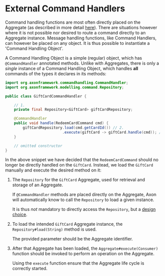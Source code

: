 # External Command Handlers

Command handling functions are most often directly placed on the Aggregate \(as described in more detail [here](modeling/aggregate.md)\). There are situations however where it is not possible nor desired to route a command directly to an Aggregate instance. Message handling functions, like Command Handlers, can however be placed on any object. It is thus possible to instantiate a 'Command Handling Object'.

A Command Handling Object is a simple \(regular\) object, which has `@CommandHandler` annotated methods. Unlike with Aggregates, there is only a _single_ instance of a Command Handling Object, which handles **all** commands of the types it declares in its methods:

```java
import org.axonframework.commandhandling.CommandHandler;
import org.axonframework.modelling.command.Repository;

public class GiftCardCommandHandler {

    // 1.
    private final Repository<GiftCard> giftCardRepository;

    @CommandHandler
    public void handle(RedeemCardCommand cmd) {
        giftCardRepository.load(cmd.getCardId()) // 2.
                          .execute(giftCard -> giftCard.handle(cmd)); // 3.
    }

    // omitted constructor
}
```

In the above snippet we have decided that the `RedeemCardCommand` should no longer be directly handled on the `GiftCard`. Instead, we load the `GiftCard` manually and execute the desired method on it:

1. The `Repository` for the `GiftCard` Aggregate, used for retrieval and storage of an Aggregate. 

   If `@CommandHandler` methods are placed directly on the Aggregate, Axon will automatically know to call the `Repository` to load a given instance. 

   It is thus _not_ mandatory to directly access the `Repository`, but a [design choice](../../architecture-overview/#separation-of-business-logic-and-infrastructure).

2. To load the intended `GiftCard` Aggregate instance, the `Repository#load(String)` method is used. 

   The provided parameter should be the Aggregate identifier.

3. After that Aggregate has been loaded, the `Aggregate#execute(Consumer)` function should be invoked to perform an operation on the Aggregate.

   Using the `execute` function ensure that the Aggregate life cycle is correctly started. 

